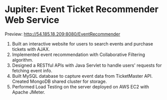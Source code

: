 # Jupiter: Event Ticket Recommender Web Service

Preview: http://54.185.18.209:8080/EventRecommender 

1. Built an interactive website for users to search events and purchase tickets with AJAX.
2. Implemented event recommendation with Collaborative Filtering algorithm.
3. Designed a RESTful APIs with Java Servlet to handle users' requests for fetching event info.
4. Built MySQL database to capture event data from TicketMaster API. Created MongoDB shared cluster for storage.
5. Performed Load Testing on the server deployed on AWS EC2 with Apache JMeter.